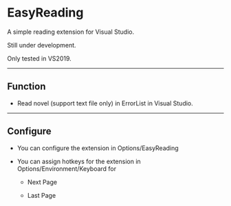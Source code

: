 # EasyReading

A simple reading extension for Visual Studio.

Still under development.

Only tested in VS2019.

---

## Function

* Read novel (support text file only) in ErrorList in Visual Studio.

---

## Configure

* You can configure the extension in Options/EasyReading

* You can assign hotkeys for the extension in Options/Environment/Keyboard for

  * Next Page

  * Last Page
